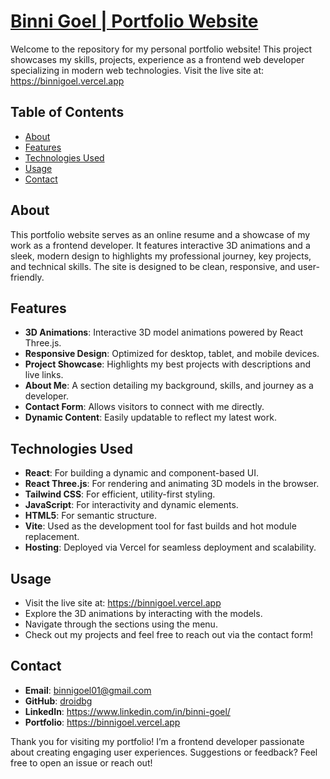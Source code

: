 # [Binni Goel | Portfolio Website](https://binnigoel.vercel.app)

Welcome to the repository for my personal portfolio website! 
This project showcases my skills, projects, experience as a frontend web developer specializing in modern web technologies.
Visit the live site at: https://binnigoel.vercel.app

## Table of Contents

- [About](#about)
- [Features](#features)
- [Technologies Used](#technologies-used)
- [Usage](#usage)
- [Contact](#contact)

## About

This portfolio website serves as an online resume and a showcase of my work as a frontend developer. It features interactive 3D animations and a sleek, modern design to highlights my professional journey, key projects, and technical skills. The site is designed to be clean, responsive, and user-friendly.

## Features

- **3D Animations**: Interactive 3D model animations powered by React Three.js.
- **Responsive Design**: Optimized for desktop, tablet, and mobile devices.
- **Project Showcase**: Highlights my best projects with descriptions and live links.
- **About Me**: A section detailing my background, skills, and journey as a developer.
- **Contact Form**: Allows visitors to connect with me directly.
- **Dynamic Content**: Easily updatable to reflect my latest work.

## Technologies Used

- **React**: For building a dynamic and component-based UI.
- **React Three.js**: For rendering and animating 3D models in the browser.
- **Tailwind CSS**: For efficient, utility-first styling.
- **JavaScript**: For interactivity and dynamic elements.
- **HTML5**: For semantic structure.
- **Vite**: Used as the development tool for fast builds and hot module replacement.
- **Hosting**: Deployed via Vercel for seamless deployment and scalability.

## Usage

- Visit the live site at: https://binnigoel.vercel.app
- Explore the 3D animations by interacting with the models.
- Navigate through the sections using the menu.
- Check out my projects and feel free to reach out via the contact form!

## Contact

- **Email**: binnigoel01@gmail.com
- **GitHub**: [droidbg](https://github.com/droidbg)
- **LinkedIn**: https://www.linkedin.com/in/binni-goel/
- **Portfolio**: https://binnigoel.vercel.app

Thank you for visiting my portfolio! I’m a frontend developer passionate about creating engaging user experiences. Suggestions or feedback? Feel free to open an issue or reach out!
